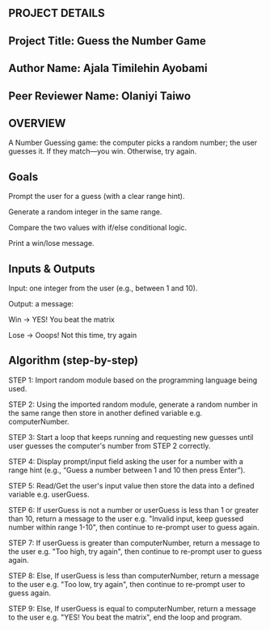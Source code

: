 ## PROJECT DETAILS

## Project Title: Guess the Number Game
## Author Name: Ajala Timilehin Ayobami
## Peer Reviewer Name: Olaniyi Taiwo

## OVERVIEW

A Number Guessing game: the computer picks a random number; the user guesses it. If they match—you win. Otherwise, try again.

## Goals

Prompt the user for a guess (with a clear range hint).

Generate a random integer in the same range.

Compare the two values with if/else conditional logic.

Print a win/lose message.

## Inputs & Outputs

Input: one integer from the user (e.g., between 1 and 10).

Output: a message:

Win → YES! You beat the matrix

Lose → Ooops! Not this time, try again

## Algorithm (step-by-step)

STEP 1: Import random module based on the programming language being used.

STEP 2: Using the imported random module, generate a random number in the same range then store in another defined variable e.g. computerNumber.

STEP 3: Start a loop that keeps running and requesting new guesses until user guesses the computer's number from STEP 2 correctly.

STEP 4: Display prompt/input field asking the user for a number with a range hint (e.g., “Guess a number between 1 and 10 then press Enter”).

STEP 5: Read/Get the user's input value then store the data into a defined variable e.g. userGuess.

STEP 6: If userGuess is not a number or userGuess is less than 1 or greater than 10, return a message to the user e.g. "Invalid input, keep guessed number within range 1-10", then continue to re-prompt user to guess again.

STEP 7: If userGuess is greater than computerNumber, return a message to the user e.g. "Too high, try again", then continue to re-prompt user to guess again.

STEP 8: Else, If userGuess is less than computerNumber, return a message to the user e.g. "Too low, try again", then continue to re-prompt user to guess again.

STEP 9: Else, If userGuess is equal to computerNumber, return a message to the user e.g. "YES! You beat the matrix", end the loop and program.
